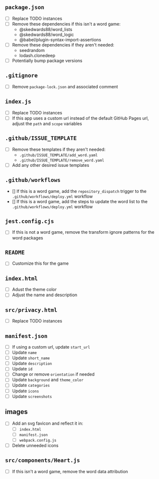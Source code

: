 ## `package.json`

- [ ] Replace TODO instances
- [ ] Remove these dependencies if this isn't a word game:
  - @skedwards88/word_lists
  - @skedwards88/word_logic
  - @babel/plugin-syntax-import-assertions
- [ ] Remove these dependencies if they aren't needed:
  - seedrandom
  - lodash.clonedeep
- [ ] Potentially bump package versions

## `.gitignore`

- [ ] Remove `package-lock.json` and associated comment

## `index.js`

- [ ] Replace TODO instances
- [ ] If this app uses a custom url instead of the default GitHub Pages url, adjust the `path` and `scope` variables

## `.github/ISSUE_TEMPLATE`

- [ ] Remove these templates if they aren't needed:
  - `.github/ISSUE_TEMPLATE/add_word.yaml`
  - `.github/ISSUE_TEMPLATE/remove_word.yaml`
- [ ] Add any other desired issue templates

## `.github/workflows`

- [] If this is a word game, add the `repository_dispatch` trigger to the `.github/workflows/deploy.yml` workflow
- [] If this is a word game, add the steps to update the word list to the `.github/workflows/deploy.yml` workflow

## `jest.config.cjs`

- [ ] If this is not a word game, remove the transform ignore patterns for the word packages

## `README`

- [ ] Customize this for the game

## `index.html`

- [ ] Adust the theme color
- [ ] Adjust the name and description

## `src/privacy.html`

- [ ] Replace TODO instances

## `manifest.json`

- [ ] If using a custom url, update `start_url`
- [ ] Update `name`
- [ ] Update `short_name`
- [ ] Update `description`
- [ ] Update `id`
- [ ] Change or remove `orientation` if needed
- [ ] Update `background` and `theme_color`
- [ ] Update `categories`
- [ ] Update `icons`
- [ ] Update `screenshots`

## images

- [ ] Add an svg favicon and reflect it in:
  - [ ] `index.html`
  - [ ] `manifest.json`
  - [ ] `webpack.config.js`
- [ ] Delete unneeded icons

## `src/components/Heart.js`

- [ ] If this isn't a word game, remove the word data attribution
